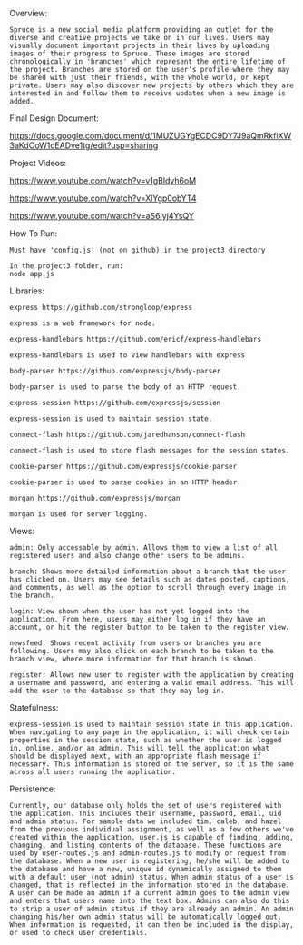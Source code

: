 Overview:

	Spruce is a new social media platform providing an outlet for the diverse and creative projects we take on in our lives. Users may visually document important projects in their lives by uploading images of their progress to Spruce. These images are stored chronologically in 'branches' which represent the entire lifetime of the project. Branches are stored on the user's profile where they may be shared with just their friends, with the whole world, or kept private. Users may also discover new projects by others which they are interested in and follow them to receive updates when a new image is added.

Final Design Document:

https://docs.google.com/document/d/1MUZUGYgECDC9DY7J9aQmRkfiXW3aKdOoW1cEADve1tg/edit?usp=sharing

Project Videos:

https://www.youtube.com/watch?v=v1gBldyh6oM

https://www.youtube.com/watch?v=XlYgp0obYT4

https://www.youtube.com/watch?v=aS6lyj4YsQY

How To Run:

	Must have 'config.js' (not on github) in the project3 directory

	In the project3 folder, run:
	node app.js

Libraries:

	express https://github.com/strongloop/express

	express is a web framework for node.

	express-handlebars https://github.com/ericf/express-handlebars

	express-handlebars is used to view handlebars with express

	body-parser https://github.com/expressjs/body-parser

	body-parser is used to parse the body of an HTTP request.

	express-session https://github.com/expressjs/session

	express-session is used to maintain session state.

	connect-flash https://github.com/jaredhanson/connect-flash

	connect-flash is used to store flash messages for the session states.

	cookie-parser https://github.com/expressjs/cookie-parser

	cookie-parser is used to parse cookies in an HTTP header.

	morgan https://github.com/expressjs/morgan

	morgan is used for server logging.

Views:

	admin: Only accessable by admin. Allows them to view a list of all registered users and also change other users to be admins.

	branch: Shows more detailed information about a branch that the user has clicked on. Users may see details such as dates posted, captions, and comments, as well as the option to scroll through every image in the branch.

	login: View shown when the user has not yet logged into the application. From here, users may either log in if they have an account, or hit the register button to be taken to the register view.

	newsfeed: Shows recent activity from users or branches you are following. Users may also click on each branch to be taken to the branch view, where more information for that branch is shown.
	
	register: Allows new user to register with the application by creating a username and password, and entering a valid email address. This will add the user to the database so that they may log in.

Statefulness:

	express-session is used to maintain session state in this application. When navigating to any page in the application, it will check certain properties in the session state, such as whether the user is logged in, online, and/or an admin. This will tell the application what should be displayed next, with an appropriate flash message if necessary. This information is stored on the server, so it is the same across all users running the application.

Persistence:

	Currently, our database only holds the set of users registered with the application. This includes their username, password, email, uid and admin status. For sample data we included tim, caleb, and hazel from the previous individual assignment, as well as a few others we've created within the application. user.js is capable of finding, adding, changing, and listing contents of the database. These functions are used by user-routes.js and admin-routes.js to modify or request from the database. When a new user is registering, he/she will be added to the database and have a new, unique id dynamically assigned to them with a default user (not admin) status. When admin status of a user is changed, that is reflected in the information stored in the database. A user can be made an admin if a current admin goes to the admin view and enters that users name into the text box. Admins can also do this to strip a user of admin status if they are already an admin. An admin changing his/her own admin status will be automatically logged out. When information is requested, it can then be included in the display, or used to check user credentials.
